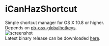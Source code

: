 # iCanHazShortcut
Simple shortcut manager for OS X 10.8 or higher.  
Depends on [pb-osx-globalhotkeys](https://github.com/deseven/pb-osx-globalhotkeys).  
![screenshot](https://eri.deseven.info/scr/MidfacialParliamentaryPeriphrasis.png)  
Latest binary release can be downloaded [here](https://deseven.info/sys/ichs.zip).  
